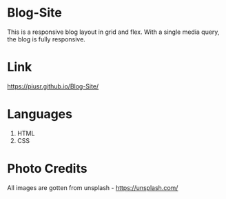 # Blog-Site
This is a responsive blog layout in grid and flex. With a single media query, the blog is fully responsive. 

# Link
https://piusr.github.io/Blog-Site/



# Languages
1. HTML
2. CSS


# Photo Credits
All images are gotten from unsplash - https://unsplash.com/
